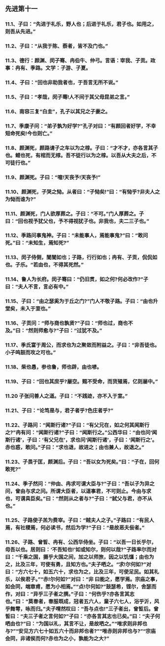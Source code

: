 ## 先进第十一


### 11.1、子曰：“先进于礼乐，野人也；后进于礼乐，君子也。如用之，则吾从先进。”

### 11.2、子曰：“从我于陈、蔡者，皆不及门也。”

### 11.3、德行：颜渊、闵子骞、冉伯牛、仲弓。言语：宰我、子贡。政事：冉有、季路。文学：子游、子夏。

### 11.4、子曰：“回也非助我者也，于吾言无所不说。”

### 11.5、子曰：“孝哉，闵子骞!人不间于其父母昆弟之言。”

### 11.6、南容三复“白圭”，孔子以其兄之子妻之。

### 11.7、季康子问：“弟子孰为好学?”孔子对曰：“有颜回者好学，不幸短命死矣!今也则亡。”

### 11.8、颜渊死，颜路请子之车以为之椁。子曰：“才不才，亦各言其子也。鲤也死，有棺而无椁。吾不徒行以为之椁。以吾从大夫之后，不可徒行也。”

### 11.9、颜渊死。子曰：“噫!天丧予!天丧予!”

### 11.10、颜渊死，子哭之恸。从者曰：“子恸矣!”曰：“有恸乎?非夫人之为恸而谁为?”

### 11.11、颜渊死，门人欲厚葬之。子曰：“不可。”门人厚葬之。子曰：“回也视予犹父也，予不得视犹子也。非我也，夫二三子也。”

### 11.12、季路问事鬼神。子曰：“未能事人，焉能事鬼?”曰：“敢问死。”曰：“未知生，焉知死?”

### 11.13、闵子侍侧，誾誾如也；子路，行行如也；冉有、子贡，侃侃如也。子乐。“若由也，不得其死然。”

### 11.14、鲁人为长府。闵子骞曰：“仍旧贯，如之何?何必改作?”子曰：“夫人不言，言必有中。”

### 11.15、子曰：“由之瑟奚为于丘之门?”门人不敬子路。子曰：“由也升堂矣，未入于室也。”

### 11.16、子贡问：“师与商也孰贤?”子曰：“师也过，商也不及。”曰：“然则师愈与?”子曰：“过犹不及。”

### 11.17、季氏富于周公，而求也为之聚敛而附益之。子曰：“非吾徒也。小子鸣鼓而攻之可也。”

### 11.18、柴也愚，参也鲁，师也辟，由也喭。

### 11.19、子曰：“回也其庶乎?屡空。赐不受命，而货殖焉，亿则屡中。”

### 11.20 子张问善人之道。子曰：“不践迹，亦不入于室。”

### 11.21、子曰：“论笃是与，君子者乎?色庄者乎?”

### 11.22、子路问：“闻斯行诸?”子曰：“有父兄在，如之何其闻斯行之?”冉有问：“闻斯行诸?”子曰：“闻斯行之。”公西华曰：“由也问‘闻斯行诸’，子曰：‘有父兄在’，求也问‘闻斯行诸’，子曰：‘闻斯行之’。赤也惑，敢问。”子曰：“求也退，故进之；由也兼人，故退之。”

### 11.23、子畏于匡，颜渊后。子曰：“吾以女为死矣。”曰：“子在，回何敢死?”

### 11.24、季子然问：“仲由、冉求可谓大臣与?”子曰：“吾以子为异之问，曾由与求之问。所谓大臣者，以道事君，不可则止。今由与求也，可谓具臣矣。”曰：“然则从之者与?”子曰：“弑父与君，亦不从也。”

### 11.25、子路使子羔为费宰。子曰：“贼夫人之子。”子路曰：“有民人焉，有社稷焉，何必读书，然后为学?”子曰：“是故恶夫佞者。”

### 11.26、子路、曾皙、冉有、公西华侍坐。子曰：“以吾一日长乎尔，毋吾以也。居则曰：‘不吾知也!’如或知尔，则何以哉?”子路率尔而对曰：“千乘之国，摄乎大国之间，加之以师旅，因之以饥馑；由也为之，比及三年，可使有勇，且知方也。”夫子哂之。“求!尔何如?”对曰：“方六七十，如五六十，求也为之，比及三年，可使足民。如其礼乐，以俟君子。”“赤!尔何如?”对曰：“非 曰能之，愿学焉。宗庙之事，如会同，端章甫，愿为小相焉。”“点!尔何如?”鼓瑟希，铿尔，舍瑟而作，对曰：“异乎三子者之撰。”子曰：“何伤乎?亦各言其志也。”曰：“莫春者，春服既成，冠者五六人，童子六七人，浴乎沂，风乎舞雩，咏而归。”夫子喟然叹曰：“吾与点也!”三子者出，曾皙后。曾皙曰：“夫三子者之言何如?”子曰：“亦各言其志也已矣。”曰：“夫子何哂由也?”曰：“为国以礼，其言不让，是故哂之。”“唯求则非邦也与?”“安见方六七十如五六十而非邦也者?”“唯赤则非邦也与?”“宗庙会同，非诸侯而何?赤也为之小，孰能为之大?”

